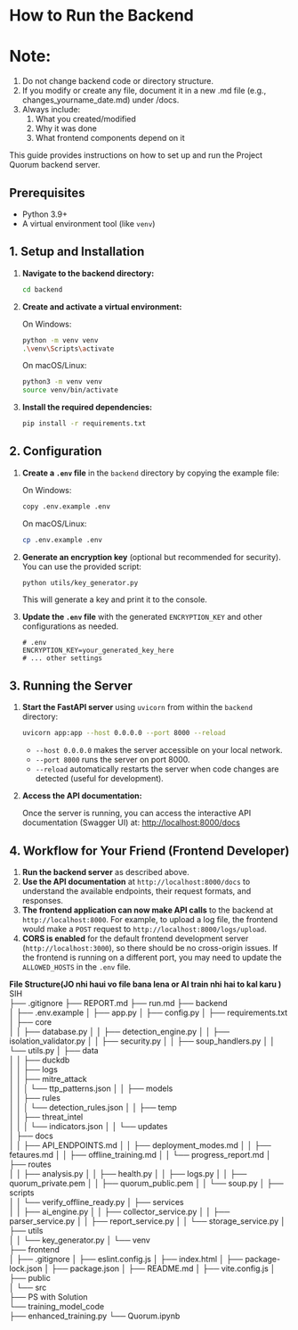 # How to Run the Backend 
# Note:
1. Do not change backend code or directory structure.
2. If you modify or create any file, document it in a new .md file (e.g., changes_yourname_date.md) under /docs.
3. Always include:
   1. What you created/modified
   2. Why it was done
   3. What frontend components depend on it


This guide provides instructions on how to set up and run the Project Quorum backend server.

## Prerequisites

-   Python 3.9+
-   A virtual environment tool (like `venv`)

## 1. Setup and Installation

1.  **Navigate to the backend directory:**

    ```bash
    cd backend
    ```

2.  **Create and activate a virtual environment:**

    On Windows:
    ```bash
    python -m venv venv
    .\venv\Scripts\activate
    ```

    On macOS/Linux:
    ```bash
    python3 -m venv venv
    source venv/bin/activate
    ```

3.  **Install the required dependencies:**

    ```bash
    pip install -r requirements.txt
    ```

## 2. Configuration

1.  **Create a `.env` file** in the `backend` directory by copying the example file:

    On Windows:
    ```bash
    copy .env.example .env
    ```
    On macOS/Linux:
    ```bash
    cp .env.example .env
    ```

2.  **Generate an encryption key** (optional but recommended for security). You can use the provided script:

    ```bash
    python utils/key_generator.py
    ```
    This will generate a key and print it to the console.

3.  **Update the `.env` file** with the generated `ENCRYPTION_KEY` and other configurations as needed.

    ```
    # .env
    ENCRYPTION_KEY=your_generated_key_here
    # ... other settings
    ```

## 3. Running the Server

1.  **Start the FastAPI server** using `uvicorn` from within the `backend` directory:

    ```bash
    uvicorn app:app --host 0.0.0.0 --port 8000 --reload
    ```
    -   `--host 0.0.0.0` makes the server accessible on your local network.
    -   `--port 8000` runs the server on port 8000.
    -   `--reload` automatically restarts the server when code changes are detected (useful for development).

2.  **Access the API documentation:**

    Once the server is running, you can access the interactive API documentation (Swagger UI) at:
    [http://localhost:8000/docs](http://localhost:8000/docs)

## 4. Workflow for Your Friend (Frontend Developer)

1.  **Run the backend server** as described above.
2.  **Use the API documentation** at `http://localhost:8000/docs` to understand the available endpoints, their request formats, and responses.
3.  **The frontend application can now make API calls** to the backend at `http://localhost:8000`. For example, to upload a log file, the frontend would make a `POST` request to `http://localhost:8000/logs/upload`.
4.  **CORS is enabled** for the default frontend development server (`http://localhost:3000`), so there should be no cross-origin issues. If the frontend is running on a different port, you may need to update the `ALLOWED_HOSTS` in the `.env` file.

**File Structure(JO nhi haui vo file bana lena or AI train nhi hai to kal karu )** 
SIH\
├── .gitignore
├── REPORT.md
├── run.md
├── backend\
│   ├── .env.example
│   ├── app.py
│   ├── config.py
│   ├── requirements.txt
│   ├── core\
│   │   ├── database.py
│   │   ├── detection_engine.py
│   │   ├── isolation_validator.py
│   │   ├── security.py
│   │   ├── soup_handlers.py
│   │   └── utils.py
│   ├── data\
│   │   ├── duckdb\
│   │   ├── logs\
│   │   ├── mitre_attack\
│   │   │   └── ttp_patterns.json
│   │   ├── models\
│   │   ├── rules\
│   │   │   └── detection_rules.json
│   │   ├── temp\
│   │   ├── threat_intel\
│   │   │   └── indicators.json
│   │   └── updates\
│   ├── docs\
│   │   ├── API_ENDPOINTS.md
│   │   ├── deployment_modes.md
│   │   ├── fetaures.md
│   │   ├── offline_training.md
│   │   └── progress_report.md
│   ├── routes\
│   │   ├── analysis.py
│   │   ├── health.py
│   │   ├── logs.py
│   │   ├── quorum_private.pem
│   │   ├── quorum_public.pem
│   │   └── soup.py
│   ├── scripts\
│   │   └── verify_offline_ready.py
│   ├── services\
│   │   ├── ai_engine.py
│   │   ├── collector_service.py
│   │   ├── parser_service.py
│   │   ├── report_service.py
│   │   └── storage_service.py
│   ├── utils\
│   │   └── key_generator.py
│   └── venv\
├── frontend\
│   ├── .gitignore
│   ├── eslint.config.js
│   ├── index.html
│   ├── package-lock.json
│   ├── package.json
│   ├── README.md
│   ├── vite.config.js
│   ├── public\
│   └── src\
├── PS with Solution\
└── training_model_code\
    ├── enhanced_training.py
    └── Quorum.ipynb
